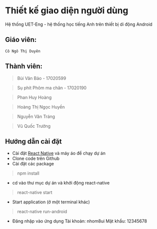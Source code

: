 # Thiết kế giao diện người dùng

Hệ thống UET-Eng - hệ thống học tiếng Anh trên thiết bị di động Android

## Giáo viên:

```
Cô Ngô Thị Duyên
```

## Thành viên:

> Bùi Văn Bảo - 17020599

> Sụ phít Phôm ma chăn - 17020190

> Phan Huy Hoàng

> Hoàng Thị Ngọc Huyền

> Nguyễn Văn Tráng

> Vũ Quốc Trưởng

## Hướng dẫn cài đặt
* Cài đặt [React Native](https://reactnative.dev/docs/getting-started.html) và máy áo để chạy dự án
* Clone code trên Github
* Cài đặt các package
> npm install
* cd vào thư mục dự án và khởi động react-native
> react-native start
* Start application (ở một terminal khác)
> react-native run-android
* Đăng nhập vào ứng dụng
 Tài khoản: nhom8ui
 Mật khẩu: 12345678
